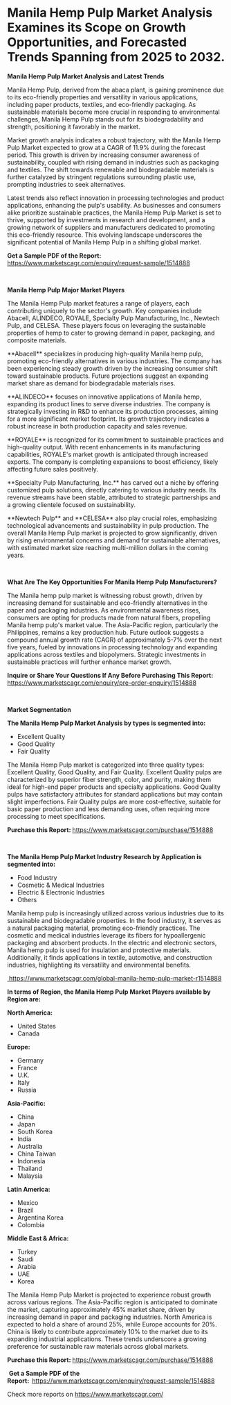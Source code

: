 <p><h1>Manila Hemp Pulp Market Analysis Examines its Scope on Growth Opportunities, and Forecasted Trends Spanning from 2025 to 2032.</h1></p><p><strong>Manila Hemp Pulp Market Analysis and Latest Trends</strong></p>
<p><p>Manila Hemp Pulp, derived from the abaca plant, is gaining prominence due to its eco-friendly properties and versatility in various applications, including paper products, textiles, and eco-friendly packaging. As sustainable materials become more crucial in responding to environmental challenges, Manila Hemp Pulp stands out for its biodegradability and strength, positioning it favorably in the market.</p><p>Market growth analysis indicates a robust trajectory, with the Manila Hemp Pulp Market expected to grow at a CAGR of 11.9% during the forecast period. This growth is driven by increasing consumer awareness of sustainability, coupled with rising demand in industries such as packaging and textiles. The shift towards renewable and biodegradable materials is further catalyzed by stringent regulations surrounding plastic use, prompting industries to seek alternatives.</p><p>Latest trends also reflect innovation in processing technologies and product applications, enhancing the pulp's usability. As businesses and consumers alike prioritize sustainable practices, the Manila Hemp Pulp Market is set to thrive, supported by investments in research and development, and a growing network of suppliers and manufacturers dedicated to promoting this eco-friendly resource. This evolving landscape underscores the significant potential of Manila Hemp Pulp in a shifting global market.</p></p>
<p><strong>Get a Sample PDF of the Report:&nbsp;</strong> <a href="https://www.marketscagr.com/enquiry/request-sample/1514888?utm_campaign=1909&utm_medium=2&utm_source=Github&utm_content=ia&utm_term=18012025&utm_id=manila-hemp-pulp">https://www.marketscagr.com/enquiry/request-sample/1514888</a></p>
<p>&nbsp;</p>
<p><strong>Manila Hemp Pulp Major Market Players</strong></p>
<p><p>The Manila Hemp Pulp market features a range of players, each contributing uniquely to the sector's growth. Key companies include Abacell, ALINDECO, ROYALE, Specialty Pulp Manufacturing, Inc., Newtech Pulp, and CELESA. These players focus on leveraging the sustainable properties of hemp to cater to growing demand in paper, packaging, and composite materials.</p><p>**Abacell** specializes in producing high-quality Manila hemp pulp, promoting eco-friendly alternatives in various industries. The company has been experiencing steady growth driven by the increasing consumer shift toward sustainable products. Future projections suggest an expanding market share as demand for biodegradable materials rises.</p><p>**ALINDECO** focuses on innovative applications of Manila hemp, expanding its product lines to serve diverse industries. The company is strategically investing in R&D to enhance its production processes, aiming for a more significant market footprint. Its growth trajectory indicates a robust increase in both production capacity and sales revenue.</p><p>**ROYALE** is recognized for its commitment to sustainable practices and high-quality output. With recent enhancements in its manufacturing capabilities, ROYALE's market growth is anticipated through increased exports. The company is completing expansions to boost efficiency, likely affecting future sales positively.</p><p>**Specialty Pulp Manufacturing, Inc.** has carved out a niche by offering customized pulp solutions, directly catering to various industry needs. Its revenue streams have been stable, attributed to strategic partnerships and a growing clientele focused on sustainability.</p><p>**Newtech Pulp** and **CELESA** also play crucial roles, emphasizing technological advancements and sustainability in pulp production. The overall Manila Hemp Pulp market is projected to grow significantly, driven by rising environmental concerns and demand for sustainable alternatives, with estimated market size reaching multi-million dollars in the coming years.</p></p>
<p>&nbsp;</p>
<p><strong>What Are The Key Opportunities For Manila Hemp Pulp Manufacturers?</strong></p>
<p><p>The Manila hemp pulp market is witnessing robust growth, driven by increasing demand for sustainable and eco-friendly alternatives in the paper and packaging industries. As environmental awareness rises, consumers are opting for products made from natural fibers, propelling Manila hemp pulp's market value. The Asia-Pacific region, particularly the Philippines, remains a key production hub. Future outlook suggests a compound annual growth rate (CAGR) of approximately 5-7% over the next five years, fueled by innovations in processing technology and expanding applications across textiles and biopolymers. Strategic investments in sustainable practices will further enhance market growth.</p></p>
<p><strong>Inquire or Share Your Questions If Any Before Purchasing This Report:</strong> <a href="https://www.marketscagr.com/enquiry/pre-order-enquiry/1514888?utm_campaign=1909&utm_medium=2&utm_source=Github&utm_content=ia&utm_term=18012025&utm_id=manila-hemp-pulp">https://www.marketscagr.com/enquiry/pre-order-enquiry/1514888</a></p>
<p>&nbsp;</p>
<p><strong>Market Segmentation</strong></p>
<p><strong>The Manila Hemp Pulp Market Analysis by types is segmented into:</strong></p>
<p><ul><li>Excellent Quality</li><li>Good Quality</li><li>Fair Quality</li></ul></p>
<p><p>The Manila Hemp Pulp market is categorized into three quality types: Excellent Quality, Good Quality, and Fair Quality. Excellent Quality pulps are characterized by superior fiber strength, color, and purity, making them ideal for high-end paper products and specialty applications. Good Quality pulps have satisfactory attributes for standard applications but may contain slight imperfections. Fair Quality pulps are more cost-effective, suitable for basic paper production and less demanding uses, often requiring more processing to meet specifications.</p></p>
<p><strong>Purchase this Report:&nbsp;</strong><a href="https://www.marketscagr.com/purchase/1514888?utm_campaign=1909&utm_medium=2&utm_source=Github&utm_content=ia&utm_term=18012025&utm_id=manila-hemp-pulp">https://www.marketscagr.com/purchase/1514888</a></p>
<p>&nbsp;</p>
<p><strong>The Manila Hemp Pulp Market Industry Research by Application is segmented into:</strong></p>
<p><ul><li>Food Industry</li><li>Cosmetic & Medical Industries</li><li>Electric & Electronic Industries</li><li>Others</li></ul></p>
<p><p>Manila hemp pulp is increasingly utilized across various industries due to its sustainable and biodegradable properties. In the food industry, it serves as a natural packaging material, promoting eco-friendly practices. The cosmetic and medical industries leverage its fibers for hypoallergenic packaging and absorbent products. In the electric and electronic sectors, Manila hemp pulp is used for insulation and protective materials. Additionally, it finds applications in textile, automotive, and construction industries, highlighting its versatility and environmental benefits.</p></p>
<p><a href="https://www.marketscagr.com/global-manila-hemp-pulp-market-r1514888?utm_campaign=1909&utm_medium=2&utm_source=Github&utm_content=ia&utm_term=18012025&utm_id=manila-hemp-pulp">&nbsp;https://www.marketscagr.com/global-manila-hemp-pulp-market-r1514888</a></p>
<p><strong>In terms of Region, the Manila Hemp Pulp Market Players available by Region are:</strong></p>
<p>
    <p> <strong> North America: </strong>
        <ul>
            <li>United States</li>
            <li>Canada</li>
        </ul>
        </p> 
    <p> <strong> Europe: </strong>
        <ul>
            <li>Germany</li>
            <li>France</li>
            <li>U.K.</li>
            <li>Italy</li>
            <li>Russia</li>
        </ul>
        </p> 
    <p> <strong> Asia-Pacific: </strong>
        <ul>
            <li>China</li>
            <li>Japan</li>
            <li>South Korea</li>
            <li>India</li>
            <li>Australia</li>
            <li>China Taiwan</li>
            <li>Indonesia</li>
            <li>Thailand</li>
            <li>Malaysia</li>
        </ul>
        </p> 
    <p> <strong> Latin America: </strong>
        <ul>
            <li>Mexico</li>
            <li>Brazil</li>
            <li>Argentina Korea</li>
            <li>Colombia</li>
        </ul>
        </p> 
    <p> <strong> Middle East & Africa: </strong>
        <ul>
            <li>Turkey</li>
            <li>Saudi</li>
            <li>Arabia</li>
            <li>UAE</li>
            <li>Korea</li>
        </ul>
    </p>
    </p>
<p><p>The Manila Hemp Pulp Market is projected to experience robust growth across various regions. The Asia-Pacific region is anticipated to dominate the market, capturing approximately 45% market share, driven by increasing demand in paper and packaging industries. North America is expected to hold a share of around 25%, while Europe accounts for 20%. China is likely to contribute approximately 10% to the market due to its expanding industrial applications. These trends underscore a growing preference for sustainable raw materials across global markets.</p></p>
<p><strong>Purchase this Report: </strong><a href="https://www.marketscagr.com/purchase/1514888?utm_campaign=1909&utm_medium=2&utm_source=Github&utm_content=ia&utm_term=18012025&utm_id=manila-hemp-pulp">https://www.marketscagr.com/purchase/1514888</a></p>
<p>&nbsp;<strong>Get a Sample PDF of the Report:&nbsp;&nbsp;</strong><a href="https://www.marketscagr.com/enquiry/request-sample/1514888?utm_campaign=1909&utm_medium=2&utm_source=Github&utm_content=ia&utm_term=18012025&utm_id=manila-hemp-pulp">https://www.marketscagr.com/enquiry/request-sample/1514888</a></p>
<p><strong></strong></p>
<p>Check more reports on <a href="https://www.marketscagr.com/?utm_campaign=1909&utm_medium=2&utm_source=Github&utm_content=ia&utm_term=18012025&utm_id=manila-hemp-pulp">https://www.marketscagr.com/</a></p>
